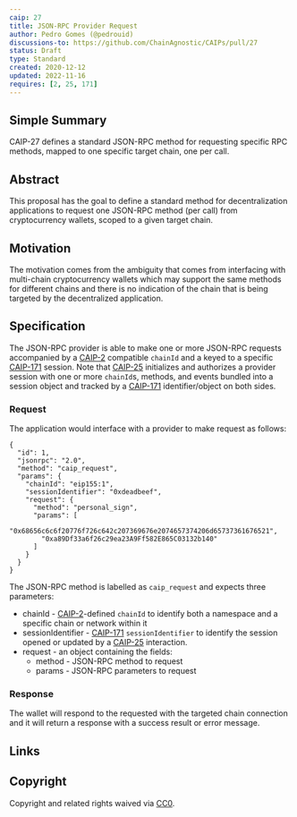 ```yaml
---
caip: 27
title: JSON-RPC Provider Request
author: Pedro Gomes (@pedrouid)
discussions-to: https://github.com/ChainAgnostic/CAIPs/pull/27
status: Draft
type: Standard
created: 2020-12-12
updated: 2022-11-16
requires: [2, 25, 171]
---
```


## Simple Summary

CAIP-27 defines a standard JSON-RPC method for requesting specific RPC
methods, mapped to one specific target chain, one per call.

## Abstract

This proposal has the goal to define a standard method for decentralization
applications to request one JSON-RPC method (per call) from cryptocurrency
wallets, scoped to a given target chain.

## Motivation

The motivation comes from the ambiguity that comes from interfacing with
multi-chain cryptocurrency wallets which may support the same methods for
different chains and there is no indication of the chain that is being targeted
by the decentralized application.

## Specification

The JSON-RPC provider is able to make one or more JSON-RPC requests accompanied
by a [CAIP-2][] compatible `chainId` and a keyed to a specific [CAIP-171][]
session. Note that [CAIP-25][] initializes and authorizes a provider session
with one or more `chainId`s, methods, and events bundled into a session object
and tracked by a [CAIP-171][] identifier/object on both sides.

### Request

The application would interface with a provider to make request as follows:

```jsonc
{
  "id": 1,
  "jsonrpc": "2.0",
  "method": "caip_request",
  "params": {
    "chainId": "eip155:1",
    "sessionIdentifier": "0xdeadbeef",
    "request": {
      "method": "personal_sign",
      "params": [
        "0x68656c6c6f20776f726c642c207369676e2074657374206d65737361676521",
        "0xa89Df33a6f26c29ea23A9Ff582E865C03132b140"
      ]
    }
  }
}
```

The JSON-RPC method is labelled as `caip_request` and expects three parameters:

- chainId - [CAIP-2][]-defined `chainId` to identify both a namespace and a
  specific chain or network within it
- sessionIdentifier - [CAIP-171][] `sessionIdentifier` to identify the session opened or
  updated by a [CAIP-25][] interaction.
- request - an object containing the fields:
  - method - JSON-RPC method to request
  - params - JSON-RPC parameters to request

### Response

The wallet will respond to the requested with the targeted chain connection and
it will return a response with a success result or error message.

## Links

[CAIP-2]: https://chainagnostic.org/CAIPs/caip-2
[CAIP-25]: https://chainagnostic.org/CAIPs/caip-25
[CAIP-171]: https://chainagnostic.org/CAIPs/caip-171

## Copyright

Copyright and related rights waived via [CC0](../LICENSE).
